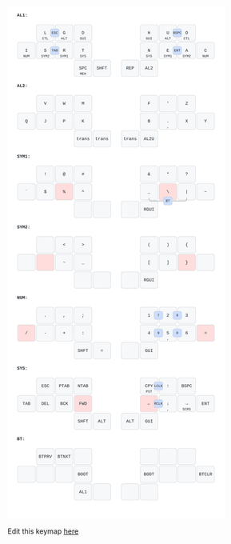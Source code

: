 ![](my_keymap.svg)

Edit this keymap [here](https://caksoylar.github.io/keymap-drawer?keymap_yaml=H4sIAAAAAAAC_8VZa3vaNhT-nl-hhl3azhCgCU3oui3QpO0KSQZkbdcLE7Z8eTCWH1suYWn7MZ93-Yf5JZNkG3zhEJKW0A-pdW56z9F5JWEXEB0Q2_KHaEgmI-xu2HhCA1bfQIh6zKT92Rgh37UtVkfMC4gce3Ts11FVPqvUDkYOH-7IITOD0UAqeQDi-SLAfqsSxikgm-gMBa5LPKRbHwi6Wy6VURGVS9v3pEURnSM-0-amgszwPzZxSR0ZJvUZ-pSyaUVGzV5rM6N6Gqn2W72s6kmkenr6PKtaNGkBeZZhZrHvSOx718f-DEZxCmM_hjNejF2W3aQjEiGvyKpXslV_HkU5Om1n43cjVfd1u5rVdWa6SlbXm-q6Nyl3CvOOxHyDah_BIA4WYN9fkHMzX6pC1Pzpup3Elu2DZ7miPjuM65Or6cEJoNlvVVMaPl4Fu34Hpn8JyNuA_BZJdQhA-B6Q_3EjyEty6Tcg-K-AHFruF19Q16_DngaAoBTJlaziFeDwOiOfSxjmYccHAtxUxylymlIJtq-CNHcAAL8A8sL6SfMdAOE-IP95laT5Ewj-DSD_NjurSWwtY_N-7QTqAwjevl0C_kfA-fMyZLoi9eXEHXFJybBnJUcOMP-PgPyn9ZPnLgDhHiA_XyV5low9p8c-A679tVPnDYDgHSD_tES26yMOvyyugjclYH4FkD9aP3EqAIQqIH-wSuJsLdE0RQDAD4C8vnbqbAMIdqBrWw1weLygPPN_88A_ax5fj0H5k6e7CgIddJvQrby3D11_j2DVLRKpeRLfqk-6ufcFlxf_AAgbs9-lK6EUXJsnBy0IUxP6rXP48sk19vXVU-vy4u8l8Fxe_AdR7fLi3_jdQrOTfydx1FvmjFpAM_Hu6LqaLNcavVVQrdE76UCvFhq9o1e9m528t8C0r3IluI2L3nLixvFxb_2vFq4GsWQ2vWarswxp9luVr7qQXLyh0tGAyjfdBXTEZySemFNYunX0pqagh-8UNOTWD7lX9FocveGXwXcyaGz4UEG7keHuQsMKD1mJY-4tNuVBK3HU8lzTAmrTwCdQ_E6z9SLpx4_g9BSJ_FqQbQEdcw5iRlOVSSQcnUdTT75MCxIJN8gFxgqqxqbdK-Jy20psHJ5aeeMCatgBYZQyM1umaQICEa6jAWWMjlI1aMsoG6IdLR8ZlPjIchjlQ4I2VerolhHw2ljU2UQq1cgWI2eMBzpDmEmjMCaiuhyNycC3GLmzoXl43A_9Re9hvs05GhfY1Okz-QGHeH2TYI1402832FP7HtasgEOrlcqRxFexzRlakQLZzX3e3NVaYjzm4105thyHx3WxJm0yonEsGpKJ0O_UpiPvLJ5SjibJEXerleXIthzS912sWo4hEImPTDRgsxmjiDMZ930Q-vojbNtCxq1Cgfhu1TewOzP5YPR9NhHZfpR83rqPdOowhB0NDbA6NDwa8EdRRY_7E9XSLVUujo_ub4Vfwz4Y6Fw-iX_Cu6jjkWXzjLqHberQYocYgY09pcm9qI19pWUNSLjESBgobeLYVBnxR5EqeZSO5lt_idXYds8yiiHxHFkXh3o815lWdEzR48tPPKmnLrNGPEqLGNbA4kWYJCJZtl1Hhep2da8azcy7M6qFRnQc2EwsChJ14tHitD2ismTeYRi9pu_qeBbdZx4dcvQFdU9VVT2rKI4tjfFVrGQnDguOVZXwxdD5o2w7wQLiJxGUQnkOh6rpV4aUdzSeWTqgkCqJ2FIwJ1FNu3KC8Ii7K6pPHWzfy08mLVKzhT756XS9DBWvnAIid4vzdCtgRzUpZ_3I0jQ70V4aHVkO5p00wD4RVEubzFKL115kJTcS_ndA7GkyYpaSFGWpMCbifiA2Qlt7NB-Vz7DH8i0zNvm2BuVcnSlczLfPIvXkvhZaLYIfNgzDriJJLjrb5Ni2fNPSGdHCxMIqJpOTbkr4LOyjx9jrfC5lKzFlE2sjvb9ggXDAaD5oHsd145rYMXiNFpUOqpPlzOiZL1qyXKFgYdF2MzWbu3wa39u8xB7sYmYmws3dXJK9ZXg4twU61Jk2zv9TPb2uDyEAAA%3D%3D)
